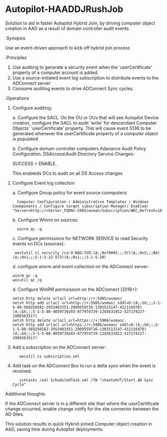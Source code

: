 # Autopilot-HAADDJRushJob
Solution to aid in faster Autopilot Hybrid Join, by driving computer object creation in AAD as a result of domain controller audit events.

.Synopsis

Use an event-driven approach to kick off hybrid join process

.Principles

1. Use auditing to generate a security event when the 'userCertificate' property of a computer account is added.
2. Use a source-initiated event log subscription to distribute events to the ADConnect server
3. Consume auditing events to drive ADConnect Sync cycles.

.Operations

1. Configure auditing:

   a. Configure the SACL.  On the OU or OUs that will see Autopilot Device creation, configure the SACL to audit 'write' for descendant Computer Objects' 'userCertificate' property.  This will cause event 5136 to be generated whenever the userCertificate property of a computer object is populated
   
   b. Configure domain controller computers Adavance Audit Policy Configuration.  DSAccess\Audit Directory Service Changes:

      SUCCESS = ENABLE.

      This enableds DCs to audit on all DS Access changes
   
3. Configure Event log collection

   a. Configure Group policy for event source conmputers:
   
         Computer Configuration / Administrative Templates / Windows Conmponents / Configure target subscription Manager/ Enabled: "Server=http://<Server_FQDN>:5985/wsman/Subscription/WEC,Refresh=10"
   
   b. Configure Winrm on sources:

         winrm qc -q
   
   c. Configure permissions for NETWORK SERVICE to read Security events on DCs (sources):

        wevtutil sl security /ca:O:BAG:SYD:(A;;0xf0005;;;SY)(A;;0x5;;;BA)(A;;0x1;;;S-1-5-32-573)(A;;0x1;;;S-1-5-20)
   
   d. configure winrm and event collection on the ADConnect server:
      
       winrm qc -q
       wecutil qc /q
   
   d. Configure WinRM permsission on the ADConnect (2016+):
   
       netsh http delete urlacl url=http://+:5985/wsman/
       netsh http add urlacl url=http://+:5985/wsman/ sddl=D:(A;;GX;;;S-1-5-80-569256582-2953403351-2909559716-1301513147-412116970)(A;;GX;;;S-1-5-80-4059739203-877974739-1245631912-527174227-2996563517)
       netsh http delete urlacl url=https://+:5986/wsman/
       netsh http add urlacl url=https://+:5986/wsman/ sddl=D:(A;;GX;;;S-1-5-80-569256582-2953403351-2909559716-1301513147-412116970)(A;;GX;;;S-1-5-80-4059739203-877974739-1245631912-527174227-2996563517)
   
4. Add a subscription on the ADConnect server:

          wecutil cs subscription.xml

5. Add task on the ADConnect Box to run a delta sycn when the event is received:
   
          schtasks /xml ScheduledTask.xml /TN "cheetohVT/Start AD Sync Cycle"


Additional thoughts

If the ADConnect server is in a different site than where the userCertificate change occurred, enable change notify for the site connector between the AD Sites.

This solution results in quick Hybrid-joined Computer object creation in AAD, saving time during Autopilot deployments.



